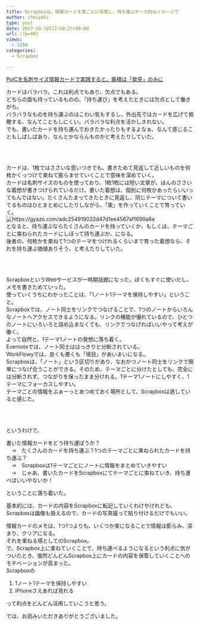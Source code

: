 ```yaml
---
title: Scrapboxは、情報カードを束ごとに保管し、持ち運ぶケース的なイメージで
author: choiyaki
type: post
date: 2017-10-18T22:50:27+00:00
url: /?p=401
views:
  - 3294
categories:
  - Scrapbox

---
```

[PoICを名刺サイズ情報カードで実践すると、蓄積は「発見」のみに][1]

カードはバラバラ。これは利点でもあり、欠点でもある。  
どちらの面も持っているものの、「持ち運び」を考えたときには欠点として働きがち。  
バラバラなものを持ち運ぶのはこわい気もするし、外出先ではカードを広げて俯瞰する、なんてこともしにくい。バラバラな利点を活かしきれない。  
でも、書いたカードを持ち運んでおきたかったりもするよなぁ、なんて感じることもしばしばあり、なんとかならんものかと考えたりしていた。

### 　

カードは、1枚ではささいな思いつきでも、書きためて見返して近しいものを何枚かくっつけて束ねて膨らませていくことで意味を深めていく。  
カードは名刺サイズのものを使っており、1枚1枚には短い文章が、ほんのささいな着想が書きつけられているだけ。書いた着想は、個別に何枚かあったらいいってもんではない。たくさんたまってきたときに見返し、同じテーマについて書いてるものはひとまとめにしたりしながら、「束」を作っていくことで育っていく。  
<img src="https://i0.wp.com/i.gyazo.com/adc254919032d47d1ee4567af1699a6e.jpg?w=660&#038;ssl=1" alt="https://gyazo.com/adc254919032d47d1ee4567af1699a6e" data-recalc-dims="1" />  
となると、持ち運ぶならたくさんのカードを持っていくか、もしくは、テーマごとに束ねられたカードにしぼって持ち運ぶか、になる。  
後者の、何枚かを束ねて1つのテーマをつけれるくらいまで育った着想なら、それを持ち運ぶ価値ありそう、と考えたりしていた。

### 　

ScrapboxというWebサービスが一時期話題になった。ぼくもすぐに使いだし、メモを書きためていった。  
使っていくうちにわかったことは、「1ノート1テーマを保持しやすい」ということ。  
Scrapboxでは、ノート同士をリンクでつなげることで、1つのノートからいろんなノートへアクセスできるようになる。リンクの機能が優れているので、ひとつのノートにいろいろと詰め込まなくても、リンクでつなげればいいやって考えが働く。  
よって自然と、1テーマ1ノートの発想に落ち着く。  
Evernoteでは、ノート同士ははっきりと分断されている。  
WorkFlowyでは、良くも悪くも「境目」があいまいになる。  
Scrapboxは、「ノート」という区切りがあり、なおかつノート同士をリンクで簡単につなげ合うことができる。そのため、テーマごとに分けたとしても、完全には分断されず、つながりを保ったまま分けれる。1テーマ1ノートにしやすく、1テーマにフォーカスしやすい。  
テーマごとの情報をぶぁーっとあつめておく場所として、Scrapboxは適していると感じた。

### 　

というわけで、

書いた情報カードをどう持ち運ぼうか？  
　→　たくさんのカードを持ち運ぶ？1つのテーマごとに束ねられたカードを持ち運ぶ？  
　→　Scrapboxは1テーマごとにノートに情報をまとめていきやすい  
　→　じゃあ、書いたカードをScrapboxにてテーマごとに束ねていき、持ち運べばいいやないか！

ということに落ち着いた。

基本的には、カードの内容をScrapboxに転記していくわけやけれども、Scrapboxは画像も扱えるので、カードの写真撮って貼り付けるだけでもいい。

情報カードのメモは、1つ1つよりも、いくつか束になることで情報は膨らみ、深まり、クリアになる。  
それを束ねる場としてのScrapbox。  
で、Scrapbox上に束ねていくことで、持ち運べるようになるという利点に気がついたとき、俄然どんどんScrapbox上にカードの内容を保管していくことへのモチベーションが高まった。  
Scrapboxの

  1. 1ノート1テーマを保持しやすい
  2. iPhoneさえあれば見れる

って利点をどんどん活用していこうと思う。

では、お読みいただきありがとうございました。

 [1]: https://choiyaki.com/?p=367